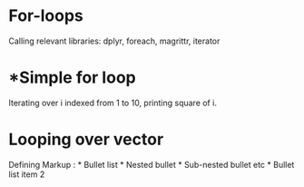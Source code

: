 # For-loops
Calling relevant libraries: dplyr, foreach, magrittr, iterator
# *Simple for loop
Iterating over i indexed from 1 to 10, printing square of i.
# Looping over vector
Defining 
Markup : * Bullet list
              * Nested bullet
                  * Sub-nested bullet etc
          * Bullet list item 2
